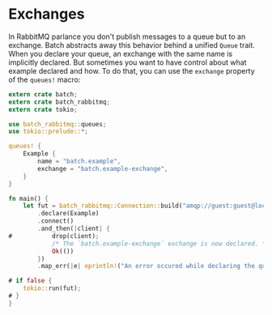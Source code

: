 # Exchanges

In RabbitMQ parlance you don't publish messages to a queue but to an exchange. Batch abstracts away this behavior behind a unified `Queue` trait. When you declare your queue, an exchange with the same name is implicitly declared. But sometimes you want to have control about what example declared and how. To do that, you can use the `exchange` property of the `queues!` macro:

```rust
extern crate batch;
extern crate batch_rabbitmq;
extern crate tokio;

use batch_rabbitmq::queues;
use tokio::prelude::*;

queues! {
    Example {
        name = "batch.example",
        exchange = "batch.example-exchange",
    }
}

fn main() {
    let fut = batch_rabbitmq::Connection::build("amqp://guest:guest@localhost:5672/%2f")
        .declare(Example)
        .connect()
        .and_then(|client| {
#           drop(client);
            /* The `batch.example-exchange` exchange is now declared. */
            Ok(())
        })
        .map_err(|e| eprintln!("An error occured while declaring the queue: {}", e));

# if false {
    tokio::run(fut);
# }
}
```
